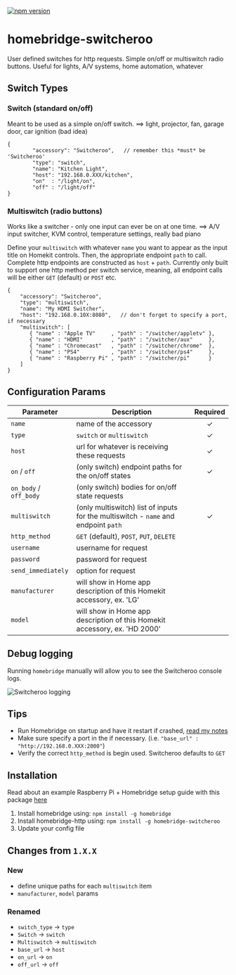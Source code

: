 [![npm version](https://badge.fury.io/js/homebridge-switcheroo.svg)](https://badge.fury.io/js/homebridge-switcheroo)

# homebridge-switcheroo
User defined switches for http requests. Simple on/off or multiswitch radio buttons. Useful for lights, A/V systems, home automation, whatever


## Switch Types

### Switch (standard on/off)
Meant to be used as a simple on/off switch. 
 ==> light, projector, fan, garage door, car ignition (bad idea)

```
{
        "accessory": "Switcheroo",   // remember this *must* be 'Switcheroo'
        "type": "switch",
        "name": "Kitchen Light",
        "host": "192.168.0.XXX/kitchen",
        "on"  : "/light/on",
        "off" : "/light/off"
}
```

### Multiswitch (radio buttons)
Works like a switcher - only one input can ever be on at one time.
 ==> A/V input switcher, KVM control, temperature settings, really bad piano

Define your `multiswitch` with whatever `name` you want to appear as the input title on Homekit controls. Then, the appropriate endpoint `path` to call. Complete http endpoints are constructed as `host` + `path`.
Currently only built to support one http method per switch service, meaning, all endpoint calls will be either `GET` (default) or `POST` etc.
```
{
    "accessory": "Switcheroo",
    "type": "multiswitch",
    "name": "My HDMI Switcher",
    "host": "192.168.0.10X:8080",   // don't forget to specify a port, if necessary
    "multiswitch": [
       { "name" : "Apple TV"     , "path" : "/switcher/appletv" },
       { "name" : "HDMI"         , "path" : "/switcher/aux"     },
       { "name" : "Chromecast"   , "path" : "/switcher/chrome"  },
       { "name" : "PS4"          , "path" : "/switcher/ps4"     },
       { "name" : "Raspberry Pi" , "path" : "/switcher/pi"      }
    ]
}
```


## Configuration Params

|        Parameter       |                                     Description                                     | Required |
| -----------------------| ----------------------------------------------------------------------------------- |:--------:|
| `name`                 | name of the accessory                                                               |     ✓    |
| `type`                 | `switch` or `multiswitch`                                                           |     ✓    |
| `host`                 | url for whatever is receiving these requests                                        |     ✓    |
| `on` / `off`           | (only switch)  endpoint paths for the on/off states                                 |     ✓    |
| `on_body` / `off_body` | (only switch)  bodies for on/off state requests                                     |          |
| `multiswitch`          | (only multiswitch)  list of inputs for the multiswitch - `name` and endpoint `path` |     ✓    |
| `http_method`          | `GET` (default), `POST`,  `PUT`, `DELETE`                                           |          |
| `username`             | username for request                                                                |          |
| `password`             | password for request                                                                |          |
| `send_immediately`     | option for request                                                                  |          |
| `manufacturer`         | will show in Home app description of this Homekit accessory, ex. 'LG'               |          |
| `model`                | will show in Home app description of this Homekit accessory, ex. 'HD 2000'          |          |



## Debug logging

Running `homebridge` manually will allow you to see the Switcheroo console logs.

![Switcheroo logging](https://github.com/chriszelazo/homebridge-switcheroo/raw/master/logging.png) 


## Tips

  - Run Homebridge on startup and have it restart if crashed, [read my notes](https://github.com/chriszelazo/Apartment-Homebridge-Setup#auto-restart-homebridge-after-a-crash)
  - Make sure specify a port in the if necessary. (i.e. `"base_url" : "http://192.168.0.XXX:2000"`)
  - Verify the correct `http_method` is begin used. Switcheroo defaults to `GET`

## Installation
Read about an example Raspberry Pi + Homebridge setup guide with this package [here](https://github.com/chriszelazo/Apartment-Homebridge-Setup)

1. Install homebridge using: `npm install -g homebridge`
2. Install homebridge-http using: `npm install -g homebridge-switcheroo`
3. Update your config file


## Changes from `1.X.X`

###  New 
 - define unique paths for each `multiswitch` item
 - `manufacturer`, `model` params

### Renamed
 - `switch_type` -> `type`
 - `Switch`      -> `switch`
 - `Multiswitch` -> `multiswitch`
 - `base_url`    -> `host`
 - `on_url`      -> `on`
 - `off_url`     -> `off`

